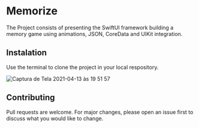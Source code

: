 # Memorize 

The Project consists of presenting the SwiftUI framework building a memory game using animations, JSON, CoreData and UIKit integration.

## Instalation

Use the terminal to clone the project in your local respository.

![Captura de Tela 2021-04-13 às 19 51 57](https://user-images.githubusercontent.com/12371774/114630855-d43eab80-9c91-11eb-8504-eab8c9bbe168.png)

## Contributing
Pull requests are welcome. For major changes, please open an issue first to discuss what you would like to change.

